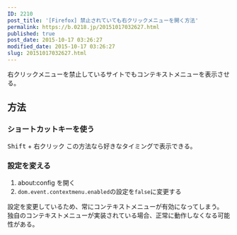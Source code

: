 ```yaml
---
ID: 2210
post_title: '[Firefox] 禁止されていても右クリックメニューを開く方法'
permalink: https://b.0218.jp/20151017032627.html
published: true
post_date: 2015-10-17 03:26:27
modified_date: 2015-10-17 03:26:27
slug: 20151017032627.html
---
```

右クリックメニューを禁止しているサイトでもコンテキストメニューを表示させる。
<!--more-->
<h2>方法</h2>
<h3>ショートカットキーを使う</h3>
<kbd>Shift</kbd> + 右クリック
この方法なら好きなタイミングで表示できる。

<h3>設定を変える</h3>
<ol>
 <li>about:config を開く</li>
 <li><code>dom.event.contextmenu.enabled</code>の設定を<code>false</code>に変更する</li>
</ol>
設定を変更しているため、常にコンテキストメニューが有効になってしまう。
独自のコンテキストメニューが実装されている場合、正常に動作しなくなる可能性がある。